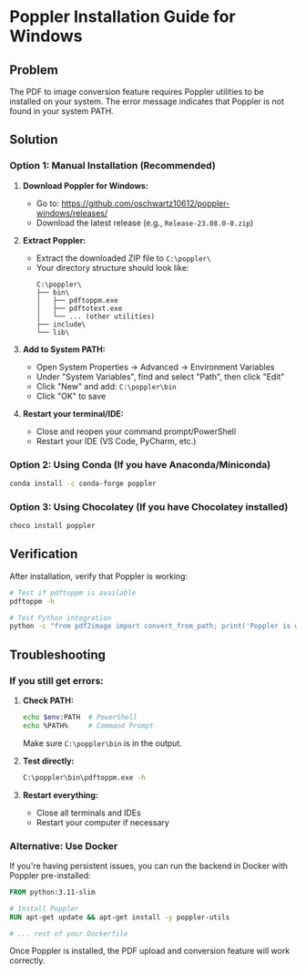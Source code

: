 # Poppler Installation Guide for Windows

## Problem
The PDF to image conversion feature requires Poppler utilities to be installed on your system. The error message indicates that Poppler is not found in your system PATH.

## Solution

### Option 1: Manual Installation (Recommended)

1. **Download Poppler for Windows:**
   - Go to: https://github.com/oschwartz10612/poppler-windows/releases/
   - Download the latest release (e.g., `Release-23.08.0-0.zip`)

2. **Extract Poppler:**
   - Extract the downloaded ZIP file to `C:\poppler\`
   - Your directory structure should look like:
     ```
     C:\poppler\
     ├── bin\
     │   ├── pdftoppm.exe
     │   ├── pdftotext.exe
     │   └── ... (other utilities)
     ├── include\
     └── lib\
     ```

3. **Add to System PATH:**
   - Open System Properties → Advanced → Environment Variables
   - Under "System Variables", find and select "Path", then click "Edit"
   - Click "New" and add: `C:\poppler\bin`
   - Click "OK" to save

4. **Restart your terminal/IDE:**
   - Close and reopen your command prompt/PowerShell
   - Restart your IDE (VS Code, PyCharm, etc.)

### Option 2: Using Conda (If you have Anaconda/Miniconda)

```bash
conda install -c conda-forge poppler
```

### Option 3: Using Chocolatey (If you have Chocolatey installed)

```bash
choco install poppler
```

## Verification

After installation, verify that Poppler is working:

```bash
# Test if pdftoppm is available
pdftoppm -h

# Test Python integration
python -c "from pdf2image import convert_from_path; print('Poppler is working!')"
```

## Troubleshooting

### If you still get errors:

1. **Check PATH:**
   ```bash
   echo $env:PATH  # PowerShell
   echo %PATH%     # Command Prompt
   ```
   Make sure `C:\poppler\bin` is in the output.

2. **Test directly:**
   ```bash
   C:\poppler\bin\pdftoppm.exe -h
   ```

3. **Restart everything:**
   - Close all terminals and IDEs
   - Restart your computer if necessary

### Alternative: Use Docker

If you're having persistent issues, you can run the backend in Docker with Poppler pre-installed:

```dockerfile
FROM python:3.11-slim

# Install Poppler
RUN apt-get update && apt-get install -y poppler-utils

# ... rest of your Dockerfile
```

Once Poppler is installed, the PDF upload and conversion feature will work correctly.
